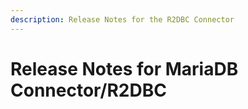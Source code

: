 ```yaml
---
description: Release Notes for the R2DBC Connector
---
```


# Release Notes for MariaDB Connector/R2DBC

